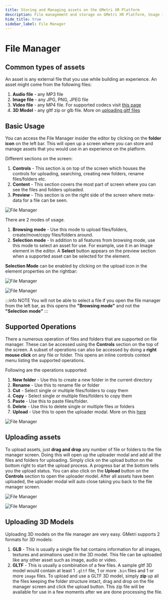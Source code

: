 ```yaml
---
title: Storing and Managing assets on the GMetri XR Platform
description: File management and storage on GMetri XR Platform, Usage in GMetri XR Experiences.
hide_title: true
sidebar_label: File Manager
---
```


# File Manager


## Common types of assets
An asset is any external file that you use while building an experience. 
An asset might come from the following files: 
1. **Audio file** - any MP3 file 
2. **Image file** - any JPG, PNG, JPEG file 
3. **Video file** - any MP4 file. For supported codecs visit [this page](/Guidelines/compatibility-matrix#media-codec-compatibility)
4. **3D Model** - any gltf zip or glb file. More on [uploading gltf files](/Features/Create/file_manager/#uploading-3d-models) 

## Basic Usage
You can access the File Manager insider the editor by clicking on the **folder icon** on the left bar. 
This will open up a screen where you can store and manage assets that you would use in an experience on the platform. 

Different sections on the screen:
1. **Controls** - This section is on top of the screen which houses the controls for uploading, searching, creating new folders, rename files/folders etc.
2. **Content** - This section covers the most part of screen where you can see the files and folders uploaded. 
3. **Preview** - This section is on the right side of the screen where meta-data for a file can be seen.    

![File Manager](https://s.vrgmetri.com/image/q_90,w_500/gb-web/portal-docs/assets/img/screenshots/file_manager/file_manager_screen1.png.jpg#boxShadow)

There are 2 modes of usage. 
1. **Browsing mode** - Use this mode to upload files/folders, create/move/copy files/folders around.
2. **Selection mode** - In addition to all features from browsing mode, use this mode to select an asset for use. For example, use it in an Image element in the editor. 
A **Select** button appears on the preview section when a supported asset can be selected for the element.
 

**Selection Mode** can be enabled by clicking on the upload icon in the element properties on the rightbar:

![File Manager](https://s.vrgmetri.com/image/h_400,q_90/gb-web/portal-docs/assets/img/screenshots/file_manager_selection_mode.png#boxShadow#boxShadow) 

![File Manager](https://s.vrgmetri.com/image/q_90,w_500/gb-web/portal-docs/assets/img/screenshots/file_manager/file_manager_screen6.jpg#boxShadow) 
 
:::info NOTE
You will not be able to select a file if you open the file manager from the left bar, as this opens the **"Browsing mode"** and not the **"Selection mode"**
:::

## Supported Operations
There a numerous operation of files and folders that are supported on file manager. These can be accessed using the **Controls** section on the top of the screen. 
A subset of operations can also be accessed by doing a **right mouse click** on any file or folder. This opens an inline controls context menu listing the supported operations. 

Following are the operations supported:
1. **New folder** - Use this to create a new folder in the current directory
2. **Rename** - Use this to rename file or folder
3. **Cut** - Select single or multiple files/folders to copy them
4. **Copy** - Select single or multiple files/folders to copy them
5. **Paste** - Use this to paste files/folder. 
6. **Delete** - Use this to delete single or multiple files or folders
7. **Upload** - Use this to open the uploader modal. More on this [here](/Features/Create/file_manager/#uploading-assets)

![File Manager](https://s.vrgmetri.com/image/q_90,w_500/gb-web/portal-docs/assets/img/screenshots/file_manager/file_manager_screen2.png.jpg#boxShadow)


## Uploading assets
To upload assets, just **drag and drop** any number of file or folders to the file manager screen. Doing this will open up the uploader modal and add all the files and folders for uploading. 
Simply click on the upload button on the bottom right to start the upload process. A progress bar at the bottom tells you the upload status.
You can also click on the **Upload** button on the **Controls** section to open the uploader model. After all assets have been uploaded, the uploader modal will auto close taking you back to the file manager screen. 

![File Manager](https://s.vrgmetri.com/image/q_90,w_500/gb-web/portal-docs/assets/img/screenshots/file_manager/file_manager_screen4.png.jpg#boxShadow)

![File Manager](https://s.vrgmetri.com/image/q_90,w_500/gb-web/portal-docs/assets/img/screenshots/file_manager/file_manager_screen5.png.jpg#boxShadow)


## Uploading 3D Models
Uploading 3D models on the file manager are very easy. GMetri supports 2 formats for 3D models:
1. **GLB** - This is usually a single file hat contains information for all images, textures and animations used in the 3D model. 
This file can be uploaded like any other asset such as image, audio or video.
2. **GLTF** - This is usually a combination of a few files. A sample gltf 3D model would contain at least 1 `.gltf` file, 1 or more `.bin` files and 1 or more `image` files.
To upload and use a GLTF 3D model, simply **zip** up all the files keeping the folder structure intact, drag and drop on the file manager screen and click the upload button. 
This zip file will be available for use in a few moments after we are done processing the file.    
